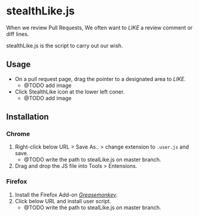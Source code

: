 # stealthLike.js

When we review Pull Requests,
We often want to _LIKE_ a review comment or diff lines.

stealthLike.js is the script to carry out our wish.

## Usage

* On a pull request page, drag the pointer to a designated area to _LIKE_.
    * @TODO add image
* Click StealthLike icon at the lower left coner.
    * @TODO add image

## Installation

### Chrome

1. Right-click below URL > Save As.. > change extension to `.user.js` and save.
    * @TODO write the path to stealLike.js on master branch.
2. Drag and drop the JS file into Tools > Entensions.

### Firefox

1. Install the Firefox Add-on [_Greasemonkey_](https://addons.mozilla.org/ja/firefox/addon/greasemonkey/).
2. Click below URL and install user script.
    * @TODO write the path to stealLike.js on master branch.

